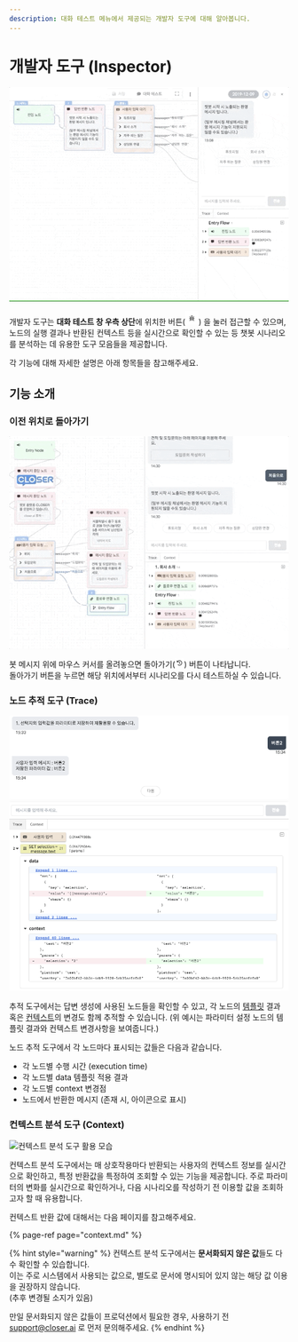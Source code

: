 ```yaml
---
description: 대화 테스트 메뉴에서 제공되는 개발자 도구에 대해 알아봅니다.
---
```


# 개발자 도구 \(Inspector\)

![&#xAC1C;&#xBC1C;&#xC790; &#xB3C4;&#xAD6C;&#xAC00; &#xD65C;&#xC131;&#xD654; &#xB41C; &#xBAA8;&#xC2B5;](../../../.gitbook/assets/bot-inspector-default.gif)

개발자 도구는 **대화 테스트 창 우측 상단**에 위치한 버튼\(![](../../../.gitbook/assets/bot-inspector-icon.png)\) 을 눌러 접근할 수 있으며, 노드의 실행 결과나 반환된 컨텍스트 등을 실시간으로 확인할 수 있는 등 챗봇 시나리오를 분석하는 데 유용한 도구 모음들을 제공합니다. 

각 기능에 대해 자세한 설명은 아래 항목들을 참고해주세요.

## 기능 소개

### 이전 위치로 돌아가기

![&#xC774;&#xC804; &#xC704;&#xCE58;&#xB85C; &#xB3CC;&#xC544;&#xAC00;&#xAE30; &#xD65C;&#xC6A9; &#xBAA8;&#xC2B5;](../../../.gitbook/assets/bot-inspector-history-navigation.gif)

봇 메시지 위에 마우스 커서를 올려놓으면 돌아가기\(![](../../../.gitbook/assets/bot-inspector-back-icon.png)\) 버튼이 나타납니다.  
돌아가기 버튼을 누르면 해당 위치에서부터 시나리오를 다시 테스트하실 수 있습니다.

### 노드 추적 도구 \(Trace\)

![&#xB178;&#xB4DC; &#xBD84;&#xC11D; &#xB3C4;&#xAD6C; &#xD65C;&#xC6A9; &#xBAA8;&#xC2B5;](../../../.gitbook/assets/bot-inspector-node-example.png)

추적 도구에서는 답변 생성에 사용된 노드들을 확인할 수 있고, 각 노드의 [템플릿](template-syntax.md) 결과 혹은 [컨텍스트](context.md)의 변경도 함께 추적할 수 있습니다. \(위 예시는 파라미터 설정 노드의 템플릿 결과와 컨텍스트 변경사항을 보여줍니다.\)

노드 추적 도구에서 각 노드마다 표시되는 값들은 다음과 같습니다.

* 각 노드별 수행 시간 \(execution time\)
* 각 노드별 data 템플릿 적용 결과
* 각 노드별 context 변경점
* 노드에서 반환한 메시지 \(존재 시, 아이콘으로 표시\)

### 컨텍스트 분석 도구 \(Context\)

![&#xCEE8;&#xD14D;&#xC2A4;&#xD2B8; &#xBD84;&#xC11D; &#xB3C4;&#xAD6C; &#xD65C;&#xC6A9; &#xBAA8;&#xC2B5;](../../../.gitbook/assets/bot-inspector-context-pane.gif)

컨텍스트 분석 도구에서는 매 상호작용마다 반환되는 사용자의 컨텍스트 정보를 실시간으로 확인하고, 특정 반환값을 특정하여 조회할 수 있는 기능을 제공합니다. 주로 파라미터의 변화를 실시간으로 확인하거나, 다음 시나리오를 작성하기 전 이용할 값을 조회하고자 할 때 유용합니다.

컨텍스트 반환 값에 대해서는 다음 페이지를 참고해주세요.

{% page-ref page="context.md" %}

{% hint style="warning" %}
컨텍스트 분석 도구에서는 **문서화되지 않은 값**들도 다수 확인할 수 있습합니다.   
이는 주로 시스템에서 사용되는 값으로, 별도로 문서에 명시되어 있지 않는 해당 값 이용을 권장하지 않습니다.  
\(추후 변경될 소지가 있음\)

만일 문서화되지 않은 값들이 프로덕션에서 필요한 경우, 사용하기 전 support@closer.ai 로 먼저 문의해주세요.
{% endhint %}



